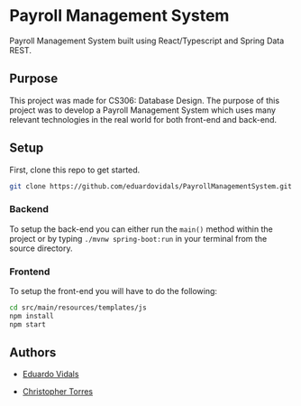 # Payroll Management System
Payroll Management System built using React/Typescript and Spring Data REST.

## Purpose
This project was made for CS306: Database Design. The purpose of this project was to develop a Payroll Management System which uses many relevant technologies in the real world for both front-end and back-end.

## Setup
First, clone this repo to get started.
```bash
git clone https://github.com/eduardovidals/PayrollManagementSystem.git
```

### Backend
To setup the back-end you can either run the ```main()``` method within the project or by typing ```./mvnw spring-boot:run``` in your terminal from the source directory.

### Frontend
To setup the front-end you will have to do the following:
```bash
cd src/main/resources/templates/js
npm install
npm start
```


## Authors
- [Eduardo Vidals](https://github.com/eduardovidals)

- [Christopher Torres](https://github.com/TheChristopherTorres)
